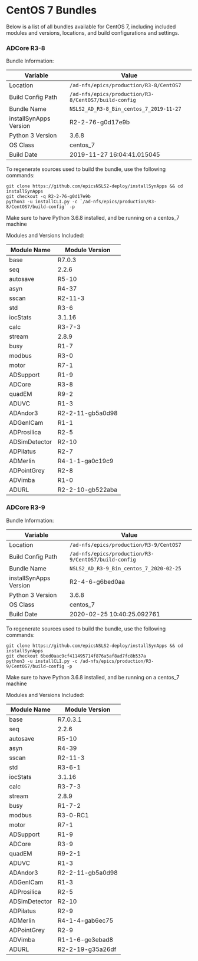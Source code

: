 # CentOS 7 Bundles

Below is a list of all bundles available for CentOS 7, including included modules and versions, locations, and build configurations and settings.

### ADCore R3-8

Bundle Information:

Variable|Value
------|--------
Location|`/ad-nfs/epics/production/R3-8/CentOS7`
Build Config Path|`/ad-nfs/epics/production/R3-8/CentOS7/build-config`
Bundle Name|`NSLS2_AD_R3-8_Bin_centos_7_2019-11-27`
installSynApps Version|R2-2-76-g0d17e9b
Python 3 Version|3.6.8
OS Class|centos_7
Build Date|2019-11-27 16:04:41.015045

To regenerate sources used to build the bundle, use the following commands:
```
git clone https://github.com/epicsNSLS2-deploy/installSynApps && cd installSynApps
git checkout -q R2-2-76-g0d17e9b
python3 -u installCLI.py -c `/ad-nfs/epics/production/R3-8/CentOS7/build-config` -p
```
Make sure to have Python 3.6.8 installed, and be running on a centos_7 machine

Modules and Versions Included:

Module Name|Module Version
-------|----------
base|R7.0.3
seq|2.2.6
autosave|R5-10
asyn|R4-37
sscan|R2-11-3
std|R3-6
iocStats|3.1.16
calc|R3-7-3
stream|2.8.9
busy|R1-7
modbus|R3-0
motor|R7-1
ADSupport|R1-9
ADCore|R3-8
quadEM|R9-2
ADUVC|R1-3
ADAndor3|R2-2-11-gb5a0d98
ADGenICam|R1-1
ADProsilica|R2-5
ADSimDetector|R2-10
ADPilatus|R2-7
ADMerlin|R4-1-1-ga0c19c9
ADPointGrey|R2-8
ADVimba|R1-0
ADURL|R2-2-10-gb522aba



### ADCore R3-9

Bundle Information:

Variable|Value
------|--------
Location|`/ad-nfs/epics/production/R3-9/CentOS7`
Build Config Path|`/ad-nfs/epics/production/R3-9/CentOS7/build-config`
Bundle Name|`NSLS2_AD_R3-9_Bin_centos_7_2020-02-25`
installSynApps Version|R2-4-6-g6bed0aa
Python 3 Version|3.6.8
OS Class|centos_7
Build Date|2020-02-25 10:40:25.092761

To regenerate sources used to build the bundle, use the following commands:
```
git clone https://github.com/epicsNSLS2-deploy/installSynApps && cd installSynApps
git checkout 6bed0aac9cf411495714f876a5af8ad7fc8b537a
python3 -u installCLI.py -c /ad-nfs/epics/production/R3-9/CentOS7/build-config -p
```
Make sure to have Python 3.6.8 installed, and be running on a centos_7 machine

Modules and Versions Included:

Module Name|Module Version
-------|----------
base|R7.0.3.1
seq|2.2.6
autosave|R5-10
asyn|R4-39
sscan|R2-11-3
std|R3-6-1
iocStats|3.1.16
calc|R3-7-3
stream|2.8.9
busy|R1-7-2
modbus|R3-0-RC1
motor|R7-1
ADSupport|R1-9
ADCore|R3-9
quadEM|R9-2-1
ADUVC|R1-3
ADAndor3|R2-2-11-gb5a0d98
ADGenICam|R1-3
ADProsilica|R2-5
ADSimDetector|R2-10
ADPilatus|R2-9
ADMerlin|R4-1-4-gab6ec75
ADPointGrey|R2-9
ADVimba|R1-1-6-ge3ebad8
ADURL|R2-2-19-g35a26df

